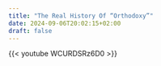 ```yaml
---
title: "The Real History Of “Orthodoxy”"
date: 2024-09-06T20:02:15+02:00
draft: false
---
```


{{< youtube WCURDSRz6D0 >}}
